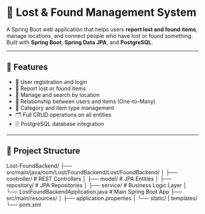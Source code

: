 # 🧳 Lost & Found Management System

A Spring Boot web application that helps users **report lost and found items**, manage locations, and connect people who have lost or found something.  
Built with **Spring Boot**, **Spring Data JPA**, and **PostgreSQL**.

---

## 🚀 Features

- 🔐 User registration and login  
- 🧾 Report lost or found items  
- 📍 Manage and search by location  
- 👥 Relationship between users and items (One-to-Many)  
- 🧩 Category and item type management  
- 🗂️ Full CRUD operations on all entities  
- 🗄️ PostgreSQL database integration  

---

## 🧱 Project Structure

Lost-FoundBackend/
├── src/main/java/com/Lost/FoundBackend/Lost/FoundBackend/
│ ├── controller/ # REST Controllers
│ ├── model/ # JPA Entities
│ ├── repository/ # JPA Repositories
│ ├── service/ # Business Logic Layer
│ └── LostFoundBackendApplication.java # Main Spring Boot App
├── src/main/resources/
│ ├── application.properties
│ └── static/ | templates/
└── pom.xml

